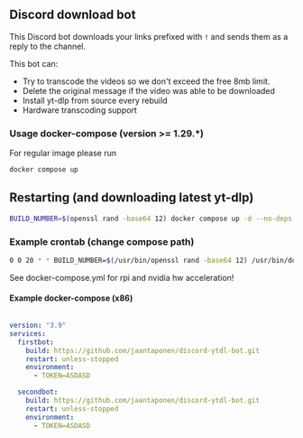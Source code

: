 ## Discord download bot

This Discord bot downloads your links prefixed with `!` and sends them as a reply to the channel. 

This bot can:
- Try to transcode the videos so we don't exceed the free 8mb limit.
- Delete the original message if the video was able to be downloaded
- Install yt-dlp from source every rebuild
- Hardware transcoding support


### Usage docker-compose (version >= 1.29.*)

For regular image please run 

```bash
docker compose up
```

## Restarting (and downloading latest yt-dlp)

```bash
BUILD_NUMBER=$(openssl rand -base64 12) docker compose up -d --no-deps --build
```

### Example crontab (change compose path)

```bash
0 0 20 * * BUILD_NUMBER=$(/usr/bin/openssl rand -base64 12) /usr/bin/docker compose -f /home/ubuntu/discord-ytdl-bot/docker-compose.yml up -d --no-deps --build && /usr/bin/docker image prune -f && echo "$(date +%T)" >> /tmp/log.txt
```

See docker-compose.yml for rpi and nvidia hw acceleration!

#### Example docker-compose (x86)

```yml

version: "3.9"   
services:
  firstbot:
    build: https://github.com/jaantaponen/discord-ytdl-bot.git
    restart: unless-stopped
    environment:
      - TOKEN=ASDASD

  secondbot:
    build: https://github.com/jaantaponen/discord-ytdl-bot.git
    restart: unless-stopped
    environment:
      - TOKEN=ASDASD
```